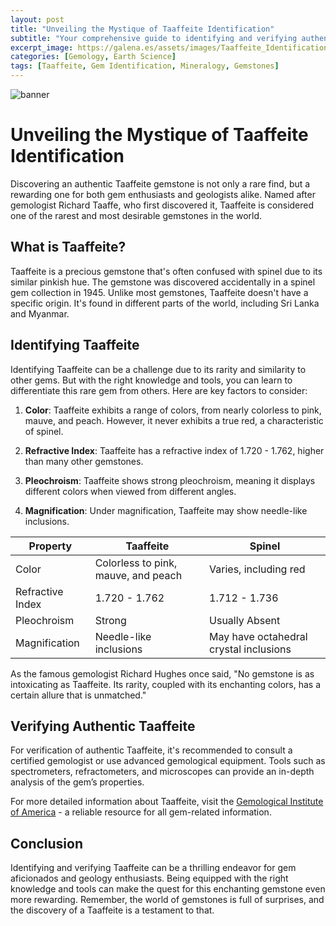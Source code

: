 ```yaml
---
layout: post
title: "Unveiling the Mystique of Taaffeite Identification"
subtitle: "Your comprehensive guide to identifying and verifying authentic Taaffeite gemstones."
excerpt_image: https://galena.es/assets/images/Taaffeite_Identification.png
categories: [Gemology, Earth Science]
tags: [Taaffeite, Gem Identification, Mineralogy, Gemstones]
---
```


![banner](https://galena.es/assets/images/Taaffeite_Identification.png "Image depicting the process of identifying and verifying authentic Taaffeite gemstones, focusing on the unique characteristics and methods used in gemology.")

# Unveiling the Mystique of Taaffeite Identification
Discovering an authentic Taaffeite gemstone is not only a rare find, but a rewarding one for both gem enthusiasts and geologists alike. Named after gemologist Richard Taaffe, who first discovered it, Taaffeite is considered one of the rarest and most desirable gemstones in the world.

## What is Taaffeite?
Taaffeite is a precious gemstone that's often confused with spinel due to its similar pinkish hue. The gemstone was discovered accidentally in a spinel gem collection in 1945. Unlike most gemstones, Taaffeite doesn't have a specific origin. It's found in different parts of the world, including Sri Lanka and Myanmar.

## Identifying Taaffeite
Identifying Taaffeite can be a challenge due to its rarity and similarity to other gems. But with the right knowledge and tools, you can learn to differentiate this rare gem from others. Here are key factors to consider:

1. **Color**: Taaffeite exhibits a range of colors, from nearly colorless to pink, mauve, and peach. However, it never exhibits a true red, a characteristic of spinel.

2. **Refractive Index**: Taaffeite has a refractive index of 1.720 - 1.762, higher than many other gemstones.

3. **Pleochroism**: Taaffeite shows strong pleochroism, meaning it displays different colors when viewed from different angles.

4. **Magnification**: Under magnification, Taaffeite may show needle-like inclusions.

| Property | Taaffeite | Spinel |
|---|---|---|
| Color | Colorless to pink, mauve, and peach | Varies, including red |
| Refractive Index | 1.720 - 1.762 | 1.712 - 1.736 |
| Pleochroism | Strong | Usually Absent |
| Magnification | Needle-like inclusions | May have octahedral crystal inclusions |

As the famous gemologist Richard Hughes once said, "No gemstone is as intoxicating as Taaffeite. Its rarity, coupled with its enchanting colors, has a certain allure that is unmatched."

## Verifying Authentic Taaffeite
For verification of authentic Taaffeite, it's recommended to consult a certified gemologist or use advanced gemological equipment. Tools such as spectrometers, refractometers, and microscopes can provide an in-depth analysis of the gem’s properties.

For more detailed information about Taaffeite, visit the [Gemological Institute of America](https://www.gia.edu/gem-encyclopedia) - a reliable resource for all gem-related information.

## Conclusion
Identifying and verifying Taaffeite can be a thrilling endeavor for gem aficionados and geology enthusiasts. Being equipped with the right knowledge and tools can make the quest for this enchanting gemstone even more rewarding. Remember, the world of gemstones is full of surprises, and the discovery of a Taaffeite is a testament to that.